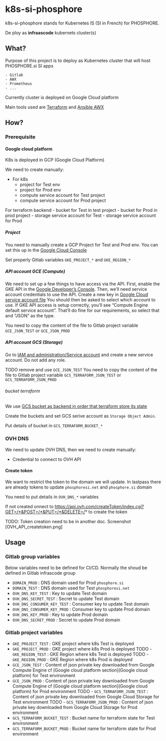 # k8s-si-phosphore

k8s-si-phosphore stands for Kubernetes IS (SI in French) for PHOSPHORE.

De ploy as **infraascode** kubernets cluster(s)

## What?

Purpose of this project is to deploy as Kubernetes cluster that will host PHOSPHORE.si SI apps

    - Gitlab
    - AWX
    - Prometheus
    - ...

Currently cluster is deployed on Google Cloud platform

Main tools used are [Terraform](https://www.terraform.io) and [Ansible AWX](https://github.com/ansible/awx)


## How?

### Prerequisite

#### Google cloud platform

K8s is deployed in GCP (Google Cloud Platform)

We need to create manually:

- For k8s
    - project for Test env
    - project for Prod env
    - compute service account for Test project
    - compute service account for Prod project

For terraform backend
    - bucket for Test in test project
    - bucket for Prod in prod project
    - storage service account for Test
    - storage service account for Prod


##### Project

You need to manually create a GCP Project for Test and Prod env.
You can set this up in the [Google Cloud Console](https://console.cloud.google.com/)

Set properly Gitlab variables `GKE_PROJECT_*` and `GKE_REGION_*`


##### API account GCE (Compute)

We need to set up a few things to have access via the API. First, enable the GKE API in the [Google Developer’s Console](https://console.developers.google.com/apis/api/container.googleapis.com/overview).
Then, we’ll need service account credentials to use the API. Create a new key in [Google Cloud service account file](https://console.cloud.google.com/apis/credentials/serviceaccountkey)
You should then be asked to select which account to use. If GKE API access is setup correctly, you’ll see “Compute Engine default service account”. That’ll do fine for our requirements, so select that and “JSON” as the type.

You need to copy the content of the file to Gitlab project variable `GCE_JSON_TEST` or `GCE_JSON_PROD`

##### API account GCS (Storage)

Go to [IAM and administration/Service account](ttps://console.cloud.google.com/iam-admin/serviceaccounts) and create a new service account. Do not add any role.

TODO remove and use `GCE_JSON_TEST`
You need to copy the content of the file to Gitlab project variable `GCS_TERRAFORM_JSON_TEST` or `GCS_TERRAFORM_JSON_PROD`

###### bucket terraform

We use [GCS bucket as backend in order that terraform store its state](https://www.terraform.io/docs/backends/types/gcs.html)

Create the buckets and set GCS serive account as `Storage Object Admin`.

Put details of bucket in `GCS_TERRAFORM_BUCKET_*`

### OVH DNS

We need to update OVH DNS, then we need to create manually:

- Credential to connect to OVH API

#### Create token

We want to restrict the token to the domain we will update.
In lastpass there are already tokens to update `phosphoresi.net` and `phosphore.si` domain

You need to put details in `OVH_DNS_*` variables

If not created onnect to https://api.ovh.com/createToken/index.cgi?GET=/*&POST=/*&PUT=/*&DELETE=/* to create the token

TODO: Token creation need to be in another doc. Screenshot [OVH_API_createtoken.png]

## Usage

### Gitlab group variables

Below variables need to be defined for CI/CD.
Normally the shoud be defined in Gitlab infrascode group

- `DOMAIN_PROD` : DNS domain used for Prod `phosphore.si`
- `DOMAIN_TEST` : DNS domain used for Test `phosphoresi.net`
- `OVH_DNS_KEY_TEST` : Key to update Test domain
- `OVH_DNS_SECRET_TEST` : Secret to update Test domain
- `OVH_DNS_CONSUMER_KEY_TEST` : Consumer key to update Test domain
- `OVH_DNS_CONSUMER_KEY_PROD` : Consumer key to update Prod domain
- `OVH_DNS_KEY_PROD` : Key to update Prod domain
- `OVH_DNS_SECRET_PROD` : Secret to update Prod domain


### Gitlab project variables

- `GKE_PROJECT_TEST` : GKE project where k8s Test is deployed
- `GKE_PROJECT_PROD` : GKE project where k8s Prod is deployed
TODO - `GKE_REGION_TEST` : GKE Region where k8s Test is deployed
TODO - `GKE_REGION_PROD` : GKE Region where k8s Prod is deployed
- `GCE_JSON_TEST` : Content of json private key downloaded from Google Compute Engine cf [Google cloud platform section](Google cloud platform) for Test environment
- `GCE_JSON_PROD` : Content of json private key downloaded from Google Compute Engine cf [Google cloud platform section](Google cloud platform) for Prod environment
TODO - `GCS_TERRAFORM_JSON_TEST` : Content of json private key downloaded from Google Cloud Storage for Test environment
TODO - `GCS_TERRAFORM_JSON_PROD` : Content of json private key downloaded from Google Cloud Storage for Prod environment
- `GCS_TERRAFORM_BUCKET_TEST` : Bucket name for terraform state for Test environment
- `GCS_TERRAFORM_BUCKET_PROD` : Bucket name for terraform state for Prod environment
